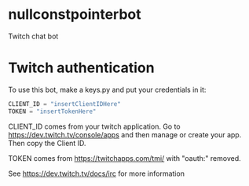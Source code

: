 # nullconstpointerbot
Twitch chat bot

# Twitch authentication

To use this bot, make a keys.py and put your credentials in it:

```python
CLIENT_ID = "insertClientIDHere"
TOKEN = "insertTokenHere"
```

CLIENT_ID comes from your twitch application. Go to https://dev.twitch.tv/console/apps and then manage or create your app. Then copy the Client ID.

TOKEN comes from https://twitchapps.com/tmi/ with "oauth:" removed.

See https://dev.twitch.tv/docs/irc for more information
